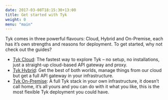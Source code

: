 ```yaml
--- 
date: 2017-03-08T18:15:30+13:00
title: Get started with Tyk
weight: 0
menu: "main"
---
```


Tyk comes in three powerful flavours: Cloud, Hybrid and On-Premise, each has it’s own strengths and reasons for deployment. To get started, why not check out the guides?

- [Tyk Cloud][1]: The fastest way to explore Tyk – no setup, no installations, just a straight-up cloud-based API gateway and proxy.
- [Tyk Hybrid][2]: Get the best of both worlds, manage things from our cloud but get a full API gateway in your infrastructure.
- [Tyk On-Premise][3]: A full Tyk stack in your own infrastructure, it doesn’t call home, it’s all yours and you can do with it what you like, this is the most flexible Tyk deployment you could have.

 [1]: /get-started/with-tyk-cloud
 [2]: /get-started/with-tyk-hybrid
 [3]: /get-started/with-tyk-on-premise